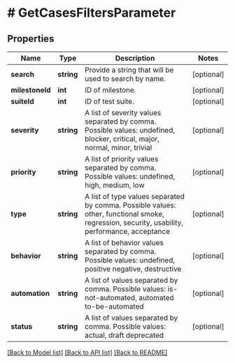 # # GetCasesFiltersParameter

## Properties

Name | Type | Description | Notes
------------ | ------------- | ------------- | -------------
**search** | **string** | Provide a string that will be used to search by name. | [optional]
**milestoneId** | **int** | ID of milestone. | [optional]
**suiteId** | **int** | ID of test suite. | [optional]
**severity** | **string** | A list of severity values separated by comma. Possible values: undefined, blocker, critical, major, normal, minor, trivial | [optional]
**priority** | **string** | A list of priority values separated by comma. Possible values: undefined, high, medium, low | [optional]
**type** | **string** | A list of type values separated by comma. Possible values: other, functional smoke, regression, security, usability, performance, acceptance | [optional]
**behavior** | **string** | A list of behavior values separated by comma. Possible values: undefined, positive negative, destructive | [optional]
**automation** | **string** | A list of values separated by comma. Possible values: is-not-automated, automated to-be-automated | [optional]
**status** | **string** | A list of values separated by comma. Possible values: actual, draft deprecated | [optional]

[[Back to Model list]](../../README.md#models) [[Back to API list]](../../README.md#endpoints) [[Back to README]](../../README.md)
